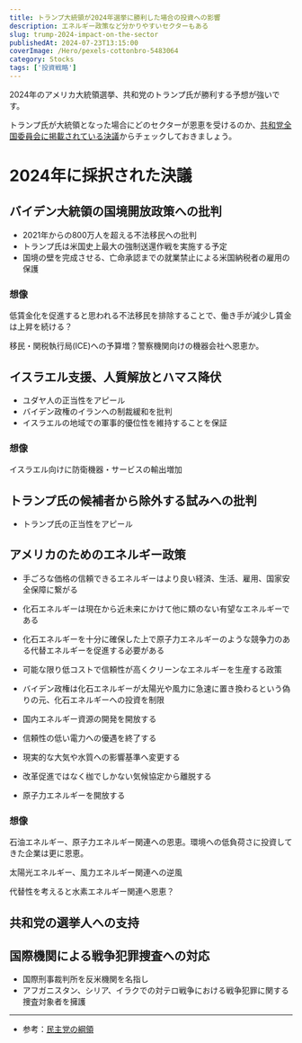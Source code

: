 ```yaml
---
title: トランプ大統領が2024年選挙に勝利した場合の投資への影響
description: エネルギー政策など分かりやすいセクターもある
slug: trump-2024-impact-on-the-sector
publishedAt: 2024-07-23T13:15:00
coverImage: /Hero/pexels-cottonbro-5483064
category: Stocks
tags: ['投資戦略']
---
```


2024年のアメリカ大統領選挙、共和党のトランプ氏が勝利する予想が強いです。

トランプ氏が大統領となった場合にどのセクターが恩恵を受けるのか、[共和党全国委員会に掲載されている決議](https://gop.com/rules-and-resolutions/)からチェックしておきましょう。

# 2024年に採択された決議

## バイデン大統領の国境開放政策への批判

- 2021年からの800万人を超える不法移民への批判
- トランプ氏は米国史上最大の強制送還作戦を実施する予定
- 国境の壁を完成させる、亡命承認までの就業禁止による米国納税者の雇用の保護

### 想像

低賃金化を促進すると思われる不法移民を排除することで、働き手が減少し賃金は上昇を続ける？

移民・関税執行局(ICE)への予算増？警察機関向けの機器会社へ恩恵か。

## イスラエル支援、人質解放とハマス降伏

- ユダヤ人の正当性をアピール
- バイデン政権のイランへの制裁緩和を批判
- イスラエルの地域での軍事的優位性を維持することを保証

### 想像

イスラエル向けに防衛機器・サービスの輸出増加

## トランプ氏の候補者から除外する試みへの批判

- トランプ氏の正当性をアピール

## アメリカのためのエネルギー政策

- 手ごろな価格の信頼できるエネルギーはより良い経済、生活、雇用、国家安全保障に繋がる
- 化石エネルギーは現在から近未来にかけて他に類のない有望なエネルギーである
- 化石エネルギーを十分に確保した上で原子力エネルギーのような競争力のある代替エネルギーを促進する必要がある
- 可能な限り低コストで信頼性が高くクリーンなエネルギーを生産する政策
- バイデン政権は化石エネルギーが太陽光や風力に急速に置き換わるという偽りの元、化石エネルギーへの投資を制限

- 国内エネルギー資源の開発を開放する
- 信頼性の低い電力への優遇を終了する
- 現実的な大気や水質への影響基準へ変更する
- 改革促進ではなく枷でしかない気候協定から離脱する
- 原子力エネルギーを開放する

### 想像

石油エネルギー、原子力エネルギー関連への恩恵。環境への低負荷さに投資してきた企業は更に恩恵。

太陽光エネルギー、風力エネルギー関連への逆風

代替性を考えると水素エネルギー関連へ恩恵？

## 共和党の選挙人への支持

## 国際機関による戦争犯罪捜査への対応

- 国際刑事裁判所を反米機関を名指し
- アフガニスタン、シリア、イラクでの対テロ戦争における戦争犯罪に関する捜査対象者を擁護

---

- 参考：[民主党の綱領](https://democrats.org/where-we-stand/party-platform/)
